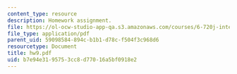 ```yaml
---
content_type: resource
description: Homework assignment.
file: https://ol-ocw-studio-app-qa.s3.amazonaws.com/courses/6-720j-integrated-microelectronic-devices-spring-2007/b7e94e3195753cc8d77016a5bf0918e2_hw9.pdf
file_type: application/pdf
parent_uid: 59098584-894c-b1b1-d78c-f504f3c968d6
resourcetype: Document
title: hw9.pdf
uid: b7e94e31-9575-3cc8-d770-16a5bf0918e2
---
```

